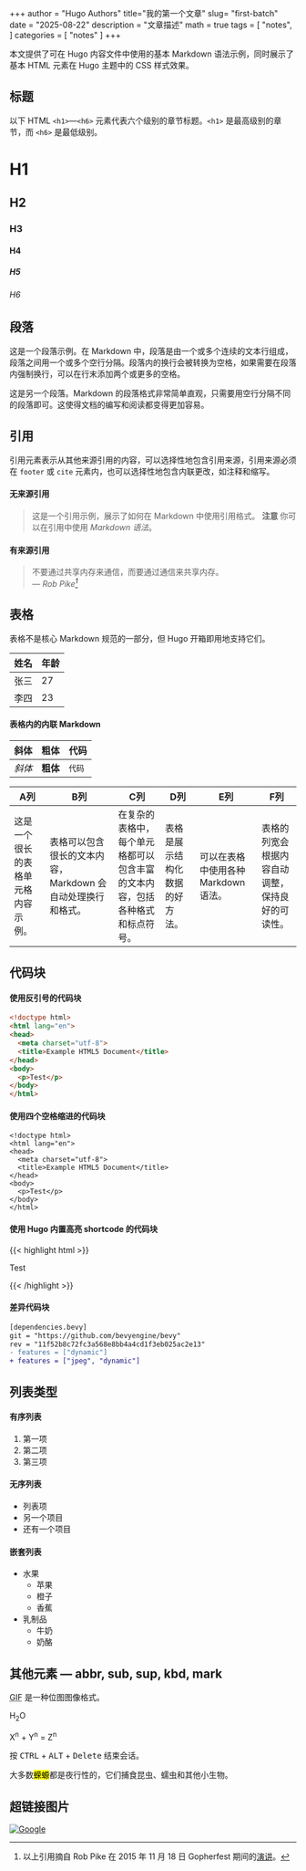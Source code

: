 +++
author = "Hugo Authors"
title="我的第一个文章"
slug= "first-batch"
date =  "2025-08-22"
description = "文章描述"
math = true
tags = [
    "notes",
]
categories = [
    "notes"
]
+++

本文提供了可在 Hugo 内容文件中使用的基本 Markdown 语法示例，同时展示了基本 HTML 元素在 Hugo 主题中的 CSS 样式效果。
<!--more-->

## 标题

以下 HTML `<h1>`—`<h6>` 元素代表六个级别的章节标题。`<h1>` 是最高级别的章节，而 `<h6>` 是最低级别。

# H1
## H2
### H3
#### H4
##### H5
###### H6

## 段落

这是一个段落示例。在 Markdown 中，段落是由一个或多个连续的文本行组成，段落之间用一个或多个空行分隔。段落内的换行会被转换为空格，如果需要在段落内强制换行，可以在行末添加两个或更多的空格。

这是另一个段落。Markdown 的段落格式非常简单直观，只需要用空行分隔不同的段落即可。这使得文档的编写和阅读都变得更加容易。

## 引用

引用元素表示从其他来源引用的内容，可以选择性地包含引用来源，引用来源必须在 `footer` 或 `cite` 元素内，也可以选择性地包含内联更改，如注释和缩写。

#### 无来源引用

> 这是一个引用示例，展示了如何在 Markdown 中使用引用格式。
> **注意** 你可以在引用中使用 *Markdown 语法*。

#### 有来源引用

> 不要通过共享内存来通信，而要通过通信来共享内存。<br>
> — <cite>Rob Pike[^1]</cite>

[^1]: 以上引用摘自 Rob Pike 在 2015 年 11 月 18 日 Gopherfest 期间的[演讲](https://www.youtube.com/watch?v=PAAkCSZUG1c)。

## 表格

表格不是核心 Markdown 规范的一部分，但 Hugo 开箱即用地支持它们。

   姓名 | 年龄
--------|------
    张三 | 27
    李四 | 23

#### 表格内的内联 Markdown

| 斜体   | 粗体     | 代码   |
| --------  | -------- | ------ |
| *斜体* | **粗体** | `代码` |

| A列                                                        | B列                                                                                                             | C列                                                                                                                                    | D列                                                 | E列                                                          | F列                                                                    |
|----------------------------------------------------------|---------------------------------------------------------------------------------------------------------------|--------------------------------------------------------------------------------------------------------------------------------------|---------------------------------------------------|------------------------------------------------------------|----------------------------------------------------------------------|
| 这是一个很长的表格单元格内容示例。 | 表格可以包含很长的文本内容，Markdown 会自动处理换行和格式。 | 在复杂的表格中，每个单元格都可以包含丰富的文本内容，包括各种格式和标点符号。 | 表格是展示结构化数据的好方法。 | 可以在表格中使用各种 Markdown 语法。 | 表格的列宽会根据内容自动调整，保持良好的可读性。 |

## 代码块

#### 使用反引号的代码块

```html
<!doctype html>
<html lang="en">
<head>
  <meta charset="utf-8">
  <title>Example HTML5 Document</title>
</head>
<body>
  <p>Test</p>
</body>
</html>
```

#### 使用四个空格缩进的代码块

    <!doctype html>
    <html lang="en">
    <head>
      <meta charset="utf-8">
      <title>Example HTML5 Document</title>
    </head>
    <body>
      <p>Test</p>
    </body>
    </html>

#### 使用 Hugo 内置高亮 shortcode 的代码块
{{< highlight html >}}
<!doctype html>
<html lang="en">
<head>
  <meta charset="utf-8">
  <title>Example HTML5 Document</title>
</head>
<body>
  <p>Test</p>
</body>
</html>
{{< /highlight >}}

#### 差异代码块

```diff
[dependencies.bevy]
git = "https://github.com/bevyengine/bevy"
rev = "11f52b8c72fc3a568e8bb4a4cd1f3eb025ac2e13"
- features = ["dynamic"]
+ features = ["jpeg", "dynamic"]
```

## 列表类型

#### 有序列表

1. 第一项
2. 第二项
3. 第三项

#### 无序列表

* 列表项
* 另一个项目
* 还有一个项目

#### 嵌套列表

* 水果
  * 苹果
  * 橙子
  * 香蕉
* 乳制品
  * 牛奶
  * 奶酪

## 其他元素 — abbr, sub, sup, kbd, mark

<abbr title="图形交换格式">GIF</abbr> 是一种位图图像格式。

H<sub>2</sub>O

X<sup>n</sup> + Y<sup>n</sup> = Z<sup>n</sup>

按 <kbd>CTRL</kbd> + <kbd>ALT</kbd> + <kbd>Delete</kbd> 结束会话。

大多数<mark>蝾螈</mark>都是夜行性的，它们捕食昆虫、蠕虫和其他小生物。

## 超链接图片

[![Google](https://www.google.com/images/branding/googlelogo/1x/googlelogo_light_color_272x92dp.png)](https://google.com)